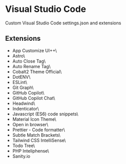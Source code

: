 # Visual Studio Code

Custom Visual Studio Code settings.json and extensions


## Extensions

* App Customize UI++\
* Astro\
* Auto Close Tag\
* Auto Rename Tag\
* Cobalt2 Theme Official\
* DotENV\
* ESLint\
* Git Graph\
* GitHub Copilot\
* GitHub Copilot Chat\
* Headwind\
* Indenticator\
* Javascript (ES6) code snippets\
* Material Icon Theme\
* Open in browser\
* Prettier - Code formatter\
* Subtle Match Brackets\
* Tailwind CSS IntelliSense\
* Todo Tree\
* PHP Inteliphense\
* Sanity.io
